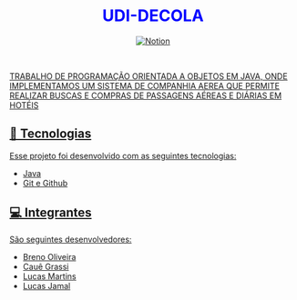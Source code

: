 
# <h1 align="center" style="color: #0000FF;">UDI-DECOLA</h1>

<p align="center">
  <a href="https://github.com/brenimcode">
  <img alt="Notion" src="https://img.shields.io/badge/Notion-000000?style=for-the-badge&logo=notion&logoColor=white">
</p>
    
<br>
 <p>   
TRABALHO DE PROGRAMAÇÃO ORIENTADA A OBJETOS EM JAVA, ONDE IMPLEMENTAMOS UM SISTEMA DE COMPANHIA AEREA QUE PERMITE REALIZAR BUSCAS E COMPRAS DE PASSAGENS AÉREAS E DIÁRIAS EM HOTÉIS
</p>

## 🚀 Tecnologias

Esse projeto foi desenvolvido com as seguintes tecnologias:

- Java
- Git e Github

## 💻 Integrantes

São seguintes desenvolvedores:

- Breno Oliveira
- Cauê Grassi
- Lucas Martins
- Lucas Jamal
